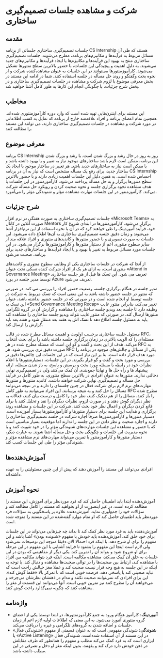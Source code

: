 # شرکت و مشاهده جلسات تصمیم‌گیری ساختاری


## مقدمه

جلسات تصمیم‌گیری ساختاری جلساتی از برنامه CS Internship هستند که طی آن مسائل مربوط به فرآيندها و مکانیزم‌های برنامه، مطرح می‌شوند. جلسات تصمیم‌گیری ساختاری منتج به بهبود این فرآیند‌ها و مکانیزم‌ها یا ایجاد فرآیند‌ها و مکانیزم‌های جدید می‌شوند. به دلیل اهمیت و پیچیدگی این جلسات، با حضور بالاترین سطح منتورها تشکیل می‌شوند. کارآموزمنتورها می‌توانند در این جلسات به عنوان مشاهده‌کننده شرکت و از نحوه بحث وگفتگو و روند حل مسأله در جلسه استفاده کنند. شما در ادامه این مستند در بخش معرفی موضوع با لزوم شرکت و مشاهده در جلسات تصمیم‌گیری ساختاری و در بخش شرح جزئیات، با چگونگی انجام این کارها به طور کامل آشنا خواهید شد.

## مخاطب

این مستند برای اینترن‌هایی تهیه شده است که وارد دوره کارآموزمنتوری شده‌اند. همچنین تمام اعضای برنامه و افراد علاقه‌مند خارج از برنامه که تمایل به کسب اطلاعاتی در مورد شرکت و مشاهده در جلسات تصمیم‌گیری ساختاری دارند، می توانند این مستند را مطالعه کنند.

## معرفی موضوع

برنامه CS Internship روز به روز در حال رشد و بزرگ شدن است. با رشد و بزرگ شدن این برنامه، ممکن است لازم باشد ساختارهای موجود نیاز به تغییر و یا بهبود داشته باشد و یا ممکن است نیاز به ساختارهای جدید باشد. هر تغییر در ساختار موجود یا ایجاد یک ساختار جدید، برای رفع یک مسأله مشخص است که نیاز به آن در برنامه CS Internship احساس شده است. به همین دلیل این جلسات اهمیت زیادی دارند و با حضور بالاترین سطح منتورها برگزار و به حل مسأله پرداخته می‌شود. کارآموزمنتور در این جلسات با هدف مشاهده نحوه برگزاری جلسه و نحوه صحبت کردن و رویکرد حل مسأله شرکت می‌کند. کارآموزمنتور در این جلسات مهارت مشاهده مؤثر و شنوندگی مؤثر را می‌آموزد.

## شرح جزئیات

جلسات تصمیم‌گیری ساختاری به صورت هفتگی در نرم افزار «Microsoft Teams» به صورت آنلاین در کانال Mentors برگزار می‌شود. کارآموزمنتورها در ابتدای شروع کار خود، فرآیند آنبوردینگ را طی خواهند کرد که در آن با نحوه استفاده از این نرم‌افزار آشنا می‌شوند و زمان دقیق جلسه تصمیم‌گیری ساختاری به آن‌ها اطلاع داده می‌شود. این جلسات به صورت تصویری و با حضور منتورها و کاندیدهای منتوری و افراد علاقه مند از سایر سطوح منتوری اعم از دستیار منتورها و کارآموزمنتورها برگزار می‌شود. در این جلسات مورد مسائل مربوط به تغییر یا بهبود و یا ایجاد فرآیندها و ساختارهای جدید برای برنامه، صحبت می‌شود.

از آنجا که شرکت در جلسات ساختاری یکی از وظایف سطوح منتوری و کاندیدهای منتوری است، به ازای هر یک از افراد شرکت کننده تسکی تحت عنوان «Attend in Governance Meeting» تعریف می شود. این تسک ها قبل از هر جلسه ساختاری توسط مدیر جلسه در بورد Azure تعریف می‌شود.

مدیر جلسه در هنگام برگزاری جلسه، وضعیت حضور افراد را بررسی می کند. در صورتی که منتور در جلسه حضور داشته باشد به این معنی است که تسک مربوط به شرکت در جلسه توسط او انجام شده است و در صورتی که در جلسه حضور نداشته باشد، عنوان این تسک به «Send Governance Meeting Recap» تغییر می‌کند، بنابراین منتور غایب وظیفه دارد تا جلسه بعد ویدیو جلسه ساختاری را مشاهده و گزارش آن در گروه تلگرامی منتورها ارسال کند. در صورتی که منتور غایب نتواند ویدیو جلسه ساختاری را مشاهده کند باید به مسئول جلسه اطلاع دهد تا تسک اش به هفته بعد منتقل شود و هفته بعد باید گزارش را ارسال کند.

مسئول جلسه ساختاری برحسب اولویت و اهمیت مسائل مطرح شده در قالب RFC، مسئله‌ای را که الویت بالاتری در زمان برگزاری جلسه داشته باشد را برای بحث انتخاب می‌کند. هدف از این بحث و گفت و گو این است که مسئله مطرح شده در هر RFC به صورت دقیق تری بررسی شود. هر RFC یکی از مسائل و چالش‌های موجود در برنامه را مورد هدف قرار داده است. بنا بر این نیاز است که در این جلسات این چالش‌ها دقیق تر بررسی و مورد بحث و گفت و گو قرار بگیرند. در این جلسات، دستیارمنتورها با اعلام نظرات خود در رابطه با مسئله مورد بحث و پرسش و پاسخ، به باز شدن مسئله، ارائه پیشنهاد ها و راه حل ها و نهایتاً جمع‌بندی آن کمک می‌کنند ولی در تصمیم‌گیری نهایی دخالتی ندار‌ند. منتورها به عنوان افرادی در بالاترین سطح منتوری، به طور کامل در فرآیند حل مسأله و تصمیم‌گیری نهایی شرکت خواهند داشت. کاندید منتورها و منتورها مهارت‌‌های نرم لازم برای شرکت فعال در چنین جلسه‌ای را دارند و در نتیجه می‌توانند مسائل را حل کنند و به نتیجه برسانند. این افراد می‌توانند به طور کامل RFC مطرح شده را باز کنند، مسائل را از هم تفکیک کنند، نظر خود را کامل و درست بیان کنند، فعالانه به نظر دیگران گوش دهند و در صورت لزوم، نظرات دیگران را نقد و تحلیل کنند یا برای قانع کردن دیگران و اعمال نظر خود بحث کنند. شرکت در این جلسات و مشاهده روند برگزاری و هدایت این جلسه برای دستیار منتورها و کارآموزمنتورها بسیار آموزنده است. دستیار منتورها و کارآموزمنتورها صرفاً اجازه شرکت در جلسه تصمیم‌گیری ساختاری را دارند و اجازه صحبت و نظر دادن در این جلسه را ندارند اما موقعیت بسیار مناسبی‌ است که با حضور و مشاهده این جلسات مهارت‌های شنوندگی مؤثر را در خود تقویت کنند و با نحوه مدیریت این جلسات و چگونگی بحث و حل مسأله آشنا شوند. به عبارت دیگر، دستیار منتورها و کارآموزمنتور با تمرین می‌تواند مهارت‌های نرم مشاهده مؤثر و شنوندگی مؤثر را طی این جلسات کسب کند.

## آموزش‌دهنده‌ها

افرادی می‌توانند این مستند را آموزش دهند که پیش از این چنین مسئولیتی را به عهده داشته‌اند.

## نحوه آموزش

آموزش‌دهنده ابتدا باید اطمینان حاصل کند که فرد موردنظر برای آموزش، این مستند را مطالعه کرده است. در غیر اینصورت از او بخواهید که مستند را کامل مطالعه کند و سؤالات خود را جمع‌آوری نماید. آموزش‌دهنده علاوه بر پاسخگویی به سؤالات فرد موردنظر باید اطمینان حاصل کند که او تمام موارد گفته‌شده در این مستند را متوجه شده است.

آموزش‌دهنده باید به فرد مورد نظر کمک کند تا بداند چه چیزهایی می‌تواند در این جلسات برای خود خلق کند. آموزش‌دهنده باید خودش با مفهوم «شنونده بودن» آشنا باشد و این مفهوم را برای او شرح دهد. با اینکه فرد احتمالا الان دقیقا متوجه این توضیحات نمی‌شود ولی لازم است اینجا این مفهوم را بشنود تا فرایند آشنایی با این مفهوم در این مرحله برای او شروع شود و بتواند آن را تمرین کند. یکی دیگر از مفاهیمی که بودن در این جلسات به خلق آن کمک می‌کند، مشاهده مکالمه است. اینکه فرد بتواند مکالمه بین افراد با مشاهده کند، ارتباط بین صحبت‌ها را در توالی صحبت‌ها مشاهده و دنبال کند. با توجه به اینکه در این جلسه به هیچ وجه قرار نیست صحبت کند و عملا مغز خیالش راحت‌ است که نباید صحبتی کند یا پاسخی دهد، فرصت خوبی است که با تمرکز بالا «فقط گوش کند». این برای افرادی که نمی‌توانند صحبت نکنند و مدام در ذهنشان نظرشان می‌چرخد و می‌خواهند آن را مطرح کنند نیز تمرین خوبی است. آنها می‌توانند این قسمت از مغز را مشاهده کنند که چگونه نمی‌گذارد راحت گوش کنند.

## واژه‌نامه

- **آنبوردینگ:** کارآموز هنگام ورود به جمع کارآموزمنتورها،‌ در ابتدا توسط یکی از اعضای گروه منتوری آنبورد می‌شود. به این معنی که اطلاعات اولیه لازم اعم از زمان جلسات و اضافه شدن به گروه‌های تلگرامی و غیره را دریافت می‌کند.
- **شنوندگی:** شوندگی مفهومی است که به عنوان قسمتی از مفهوم «شنوندگی فعال» یا «Active Listening» در این مستند از آن استفاده شده‌است. شنوندگی فعال ابزاری است که به فرد کمک می‌کند مطلب و مفهوم را همانطور که طرف مقابلش در ذهن خودش دارد درک کند و بفهمد، بدون اینکه مغز او دخل و تصرفی در این مطلب داشته باشد.
